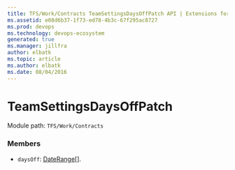 ```yaml
---
title: TFS/Work/Contracts TeamSettingsDaysOffPatch API | Extensions for Azure DevOps Services
ms.assetid: e08d6b37-1f73-ed78-4b3c-67f295ac8727
ms.prod: devops
ms.technology: devops-ecosystem
generated: true
ms.manager: jillfra
author: elbatk
ms.topic: article
ms.author: elbatk
ms.date: 08/04/2016
---
```


# TeamSettingsDaysOffPatch

Module path: `TFS/Work/Contracts`


### Members

* `daysOff`: [DateRange](../../../TFS/Work/Contracts/DateRange.md)[]. 

